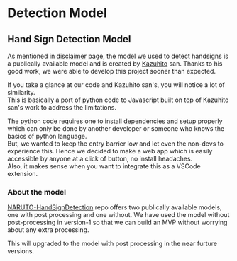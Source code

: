 # Detection Model

## Hand Sign Detection Model
As mentioned in [disclaimer](/docs/disclaimer) page, the model we used to detect handsigns is a publically available model and is created by [Kazuhito](https://github.com/Kazuhito00) san. Thanks to his good work, we were able to develop this project sooner than expected.

If you take a glance at our code and Kazuhito san's, you will notice a lot of similarity.  
This is basically a port of python code to Javascript built on top of Kazuhito san's work to address the limitations.

The python code requires one to install dependencies and setup properly which can only be done by another developer or someone who knows the basics of python language.  
But, we wanted to keep the entry barrier low and let even the non-devs to experience this.
Hence we decided to make a web app which is easily accessible by anyone at a click of button, no install headaches.  
Also, it makes sense when you want to integrate this as a VSCode extension.

### About the model

[NARUTO-HandSignDetection](https://github.com/Kazuhito00/NARUTO-HandSignDetection) repo offers two publically available models, one with post processing and one without.
We have used the model without post-processing in version-1 so that we can build an MVP without worrying about any extra processing.

This will upgraded to the model with post processing in the near furture versions.

